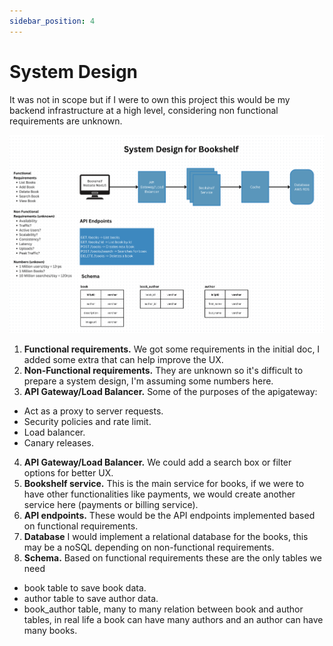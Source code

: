 ```yaml
---
sidebar_position: 4
---
```


# System Design

It was not in scope but if I were to own this project this would be my backend infrastructure at a high level, considering non functional requirements are unknown.


![System Design](./assets/system-design.png)

1. **Functional requirements.** We got some requirements in the initial doc, I added some extra that can help improve the UX.
2. **Non-Functional requirements.** They are unknown so it's difficult to prepare a system design, I'm assuming some numbers here.
3. **API Gateway/Load Balancer.** Some of the purposes of the apigateway:
  * Act as a proxy to server requests.
  * Security policies and rate limit.
  * Load balancer.
  * Canary releases.
4. **API Gateway/Load Balancer.** We could add a search box or filter options for better UX.
5. **Bookshelf service.** This is the main service for books, if we were to have other functionalities like payments, we would create another service here (payments or billing service).
6. **API endpoints.** These would be the API endpoints implemented based on functional requirements.
7. **Database** I would implement a relational database for the books, this may be a noSQL depending on non-functional requirements.
8. **Schema.** Based on functional requirements these are the only tables we need
  * book table to save book data.
  * author table to save author data.
  * book_author table, many to many relation between book and author tables, in real life a book can have many authors and an author can have many books.
